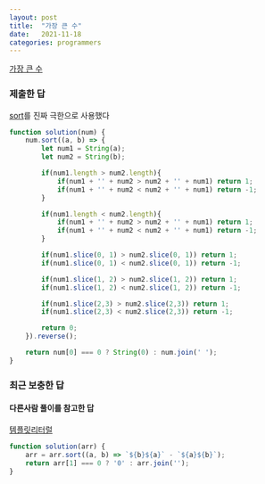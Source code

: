 ```yaml
---
layout: post
title:  "가장 큰 수"
date:   2021-11-18
categories: programmers
---
```

[가장 큰 수](https://programmers.co.kr/learn/courses/30/lessons/42746?language=javascript)

### 제출한 답

[sort](https://developer.mozilla.org/ko/docs/Web/JavaScript/Reference/Global_Objects/Array/sort)를 진짜 극한으로 사용했다
```js
function solution(num) {    
    num.sort((a, b) => {
        let num1 = String(a);
        let num2 = String(b);

        if(num1.length > num2.length){
            if(num1 + '' + num2 > num2 + '' + num1) return 1;
            if(num1 + '' + num2 < num2 + '' + num1) return -1;
        }

        if(num1.length < num2.length){
            if(num1 + '' + num2 > num2 + '' + num1) return 1;
            if(num1 + '' + num2 < num2 + '' + num1) return -1;
        }

        if(num1.slice(0, 1) > num2.slice(0, 1)) return 1;
        if(num1.slice(0, 1) < num2.slice(0, 1)) return -1;

        if(num1.slice(1, 2) > num2.slice(1, 2)) return 1;
        if(num1.slice(1, 2) < num2.slice(1, 2)) return -1;

        if(num1.slice(2,3) > num2.slice(2,3)) return 1;
        if(num1.slice(2,3) < num2.slice(2,3)) return -1;

        return 0;
    }).reverse();

    return num[0] === 0 ? String(0) : num.join(' ');
}
```

### 최근 보충한 답
#### 다른사람 풀이를 참고한 답

[템플릿리터럴](https://developer.mozilla.org/ko/docs/Web/JavaScript/Reference/Template_literals)
```js
function solution(arr) {
    arr = arr.sort((a, b) => `${b}${a}` - `${a}${b}`);
    return arr[1] === 0 ? '0' : arr.join('');
}
```